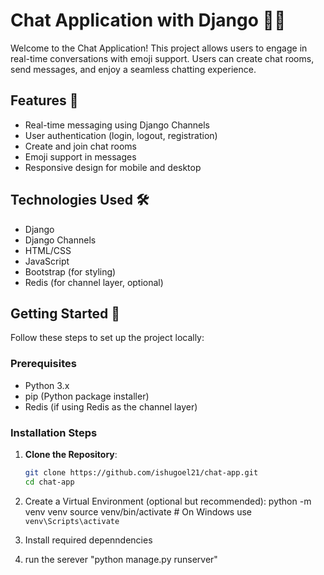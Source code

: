 # Chat Application with Django 💬✨

Welcome to the Chat Application! This project allows users to engage in real-time conversations with emoji support. Users can create chat rooms, send messages, and enjoy a seamless chatting experience.

## Features 🌟

- Real-time messaging using Django Channels
- User authentication (login, logout, registration)
- Create and join chat rooms
- Emoji support in messages
- Responsive design for mobile and desktop

## Technologies Used 🛠️

- Django
- Django Channels
- HTML/CSS
- JavaScript
- Bootstrap (for styling)
- Redis (for channel layer, optional)

## Getting Started 🚀

Follow these steps to set up the project locally:

### Prerequisites

- Python 3.x
- pip (Python package installer)
- Redis (if using Redis as the channel layer)

### Installation Steps

1. **Clone the Repository**:
   ```bash
   git clone https://github.com/ishugoel21/chat-app.git
   cd chat-app

2. Create a Virtual Environment (optional but recommended):
    python -m venv venv
source venv/bin/activate  # On Windows use `venv\Scripts\activate`

3. Install required depenndencies

4. run the serever "python manage.py runserver"